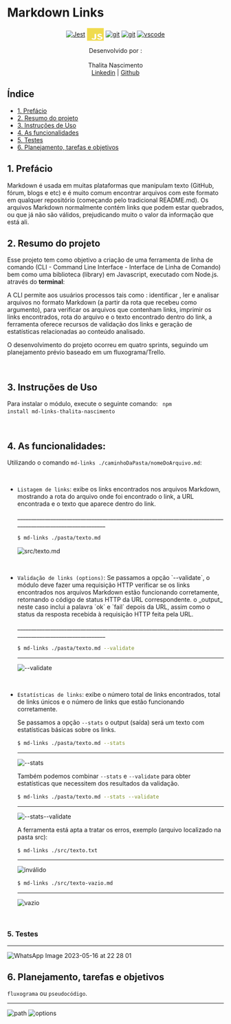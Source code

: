 # Markdown Links

<div align="center" dir="auto">
 <a target="_blank" rel="noopener noreferrer nofollow" href="https://camo.githubusercontent.com/fd37a0ed465d6e14411705324a0d21739377f54ab6d0ae146c68fca8777e16c7/68747470733a2f2f63646e2e6a7364656c6976722e6e65742f67682f64657669636f6e732f64657669636f6e2f69636f6e732f6a6573742f6a6573742d706c61696e2e737667">
 <img align="center" alt="Jest" height="30" width="40" src="https://camo.githubusercontent.com/fd37a0ed465d6e14411705324a0d21739377f54ab6d0ae146c68fca8777e16c7/68747470733a2f2f63646e2e6a7364656c6976722e6e65742f67682f64657669636f6e732f64657669636f6e2f69636f6e732f6a6573742f6a6573742d706c61696e2e737667" data-canonical-src="https://cdn.jsdelivr.net/gh/devicons/devicon/icons/jest/jest-plain.svg" style="max-width: 100%;"></a> 
  <a target="_blank" rel="noopener noreferrer nofollow" href="https://raw.githubusercontent.com/devicons/devicon/master/icons/javascript/javascript-plain.svg">
  <img align="center" alt="Rafa-Js" height="30" width="40" src="https://raw.githubusercontent.com/devicons/devicon/master/icons/javascript/javascript-plain.svg" style="max-width: 100%;"></a>
  <a target="_blank" rel="noopener noreferrer nofollow" href="https://camo.githubusercontent.com/dc9e7e657b4cd5ba7d819d1a9ce61434bd0ddbb94287d7476b186bd783b62279/68747470733a2f2f63646e2e6a7364656c6976722e6e65742f67682f64657669636f6e732f64657669636f6e2f69636f6e732f6769742f6769742d6f726967696e616c2e737667">
  <img align="center" alt="git" height="30" width="40" src="https://camo.githubusercontent.com/dc9e7e657b4cd5ba7d819d1a9ce61434bd0ddbb94287d7476b186bd783b62279/68747470733a2f2f63646e2e6a7364656c6976722e6e65742f67682f64657669636f6e732f64657669636f6e2f69636f6e732f6769742f6769742d6f726967696e616c2e737667" data-canonical-src="https://cdn.jsdelivr.net/gh/devicons/devicon/icons/git/git-original.svg" style="max-width: 100%;"></a>
  <a target="_blank" rel="noopener noreferrer nofollow" href="https://camo.githubusercontent.com/900baefb89e187c8b32cdbb3b440d1502fe8f30a1a335cc5dc5868af0142f8b1/68747470733a2f2f63646e2e6a7364656c6976722e6e65742f67682f64657669636f6e732f64657669636f6e2f69636f6e732f6e6f64656a732f6e6f64656a732d6f726967696e616c2e737667">
  <img align="center" alt="git" height="30" width="40" src="https://camo.githubusercontent.com/900baefb89e187c8b32cdbb3b440d1502fe8f30a1a335cc5dc5868af0142f8b1/68747470733a2f2f63646e2e6a7364656c6976722e6e65742f67682f64657669636f6e732f64657669636f6e2f69636f6e732f6e6f64656a732f6e6f64656a732d6f726967696e616c2e737667" style="max-width: 100%;"></a>
  <a target="_blank" rel="noopener noreferrer nofollow" href="https://camo.githubusercontent.com/5fa137d222dde7b69acd22c6572a065ce3656e6ffa1f5e88c1b5c7a935af3cc6/68747470733a2f2f63646e2e6a7364656c6976722e6e65742f67682f64657669636f6e732f64657669636f6e2f69636f6e732f7673636f64652f7673636f64652d6f726967696e616c2e737667">
  <img align="center" alt="vscode" height="30" width="40" src="https://camo.githubusercontent.com/5fa137d222dde7b69acd22c6572a065ce3656e6ffa1f5e88c1b5c7a935af3cc6/68747470733a2f2f63646e2e6a7364656c6976722e6e65742f67682f64657669636f6e732f64657669636f6e2f69636f6e732f7673636f64652f7673636f64652d6f726967696e616c2e737667" data-canonical-src="https://cdn.jsdelivr.net/gh/devicons/devicon/icons/vscode/vscode-original.svg" style="max-width: 100%;"></a>

  <br>

<p dir="auto">Desenvolvido por : <br>
<br>
Thalita Nascimento<br>
<a href="
linkedin.com/in/thalita-nascimento-3b087a98
" rel="nofollow">Linkedin</a> | <a href="https://github.com/THALINascimento">Github</a>
<br></p>
</div>  

 ## Índice

* [1. Prefácio](#1-prefácio)
* [2. Resumo do projeto](#2-resumo-do-projeto)
* [3. Instruções de Uso](#3-instruções-de-uso)
* [4. As funcionalidades](#4-as-funcionalidades)
* [5. Testes](#5-testes)
* [6. Planejamento, tarefas e objetivos](#6-planejamento-tarefas-e-objetivos)

## 1. Prefácio

Markdown é usada em muitas plataformas que manipulam texto (GitHub, fórum, blogs e etc) e é muito comum encontrar arquivos com este formato em qualquer repositório (começando pelo tradicional README.md). Os arquivos Markdown normalmente contém links que podem estar quebrados, ou que já não são válidos, prejudicando muito o valor da informação que está ali.

## 2. Resumo do projeto

Esse projeto tem como objetivo a criação de uma ferramenta de linha de comando (CLI - Command Line Interface - Interface de Linha de Comando) bem como uma biblioteca (library) em Javascript, executado com Node.js. através do **terminal**:

A CLI permite aos usuários processos tais como :
identificar , ler e analisar arquivos no formato Markdown (a partir da rota que recebeu como
argumento), para verificar os arquivos que contenham links,  imprimir os links encontrados, rota do arquivo e o texto encontrado
dentro do link, a ferramenta oferece recursos de validação dos links e geração de estatísticas relacionadas ao conteúdo analisado.

O desenvolvimento do projeto ocorreu em quatro sprints, seguindo um planejamento prévio baseado em um fluxograma/Trello. 

<br>

## 3. Instruções de Uso

Para instalar o módulo, execute o seguinte comando: <code> npm install md-links-thalita-nascimento</code>
 
<br>

## 4. As funcionalidades:

<p dir="auto">Utilizando o comando <code>md-links ./caminhoDaPasta/nomeDoArquivo.md</code>:</p>

<br>

 <ul dir="auto">
<li>
<p dir="auto"><code>Listagem de links</code>: exibe os links encontrados nos arquivos Markdown, mostrando a rota do arquivo onde foi encontrado o link, a URL encontrada e o texto que aparece dentro do link.</p>
</li>
___________________________________________________________________________________________________________

```sh
$ md-links ./pasta/texto.md
```
![src/texto.md ](https://github.com/Laboratoria/SAP009-md-links/assets/114299360/c96e908e-be00-4c5e-a2e4-cb7251a164d9)

<br>

<li>
<p dir="auto"><code>Validação de links (options)</code>: 
Se passamos a opção `--validate`, o módulo deve fazer uma requisição HTTP verificar se os links encontrados nos arquivos Markdown estão funcionando corretamente, retornando o código de status HTTP da URL correspondente. o _output_ neste caso inclui a palavra `ok` e `fail` depois da URL, assim como o status da resposta recebida à requisição HTTP feita pela URL.</p>
</li>
___________________________________________________________________________________________________________


```sh
$ md-links ./pasta/texto.md --validate
```

________________________________________________________________________________________________
![--validate](https://github.com/Laboratoria/SAP009-md-links/assets/114299360/8200a34b-305b-4ca9-86fe-7a572f048c6d)

<br>

<li>
<p dir="auto"><code>Estatísticas de links</code>: exibe o número total de links encontrados, total de links únicos e o número de links que estão funcionando corretamente.</p>
</li>

Se passamos a opção `--stats` o output (saída) será um texto com estatísticas
básicas sobre os links.

```sh
$ md-links ./pasta/texto.md --stats
```
_________________________________________________________________________________________________
![--stats](https://github.com/Laboratoria/SAP009-md-links/assets/114299360/3e1ea0e1-6a14-47f4-bc84-a4165a0421c3)

Também podemos combinar `--stats` e `--validate` para obter estatísticas que necessitem dos resultados da validação.

```sh
$ md-links ./pasta/texto.md --stats --validate
```
 
_____________________________________________________________________________________________________
![--stats--validate](https://github.com/Laboratoria/SAP009-md-links/assets/114299360/97c662a9-20e1-47e1-bd20-e0ea68c0e5bb) 

A ferramenta está apta a tratar os erros, exemplo (arquivo localizado na pasta src):

 
```sh
$ md-links ./src/texto.txt
```
_____________________________________________________________________________________________________
![inválido](https://github.com/Laboratoria/SAP009-md-links/assets/114299360/9aaa1afa-e18b-47fb-8b80-deac767105dd)

```sh
$ md-links ./src/texto-vazio.md
```

_______________________________________________________________________________________________________
![vazio](https://github.com/Laboratoria/SAP009-md-links/assets/114299360/0e798019-acd5-4612-bd7c-76f6427f16f1)
 </ul>
 </ul>

<br>
 
### 5. Testes

______________________________________________________________________________________________________
![WhatsApp Image 2023-05-16 at 22 28 01](https://github.com/Laboratoria/SAP009-md-links/assets/114299360/57ba4bc6-989d-4487-92d3-8f7ba03cdd16)


## 6. Planejamento, tarefas e objetivos 
  
`fluxograma` ou  `pseudocódigo`.

___________________________________________________________________________________________________
![path](https://github.com/Laboratoria/SAP009-md-links/assets/114299360/68ffa987-b619-4090-9d94-1deed77f0fd2)
![options](https://github.com/Laboratoria/SAP009-md-links/assets/114299360/f0da6ac4-c1fe-45a7-83ba-0eb89acdd75e)

   
